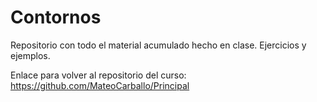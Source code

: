# Contornos

  Repositorio con todo el material acumulado hecho en clase. Ejercicios y ejemplos.
  
  Enlace para volver al repositorio del curso: https://github.com/MateoCarballo/Principal
